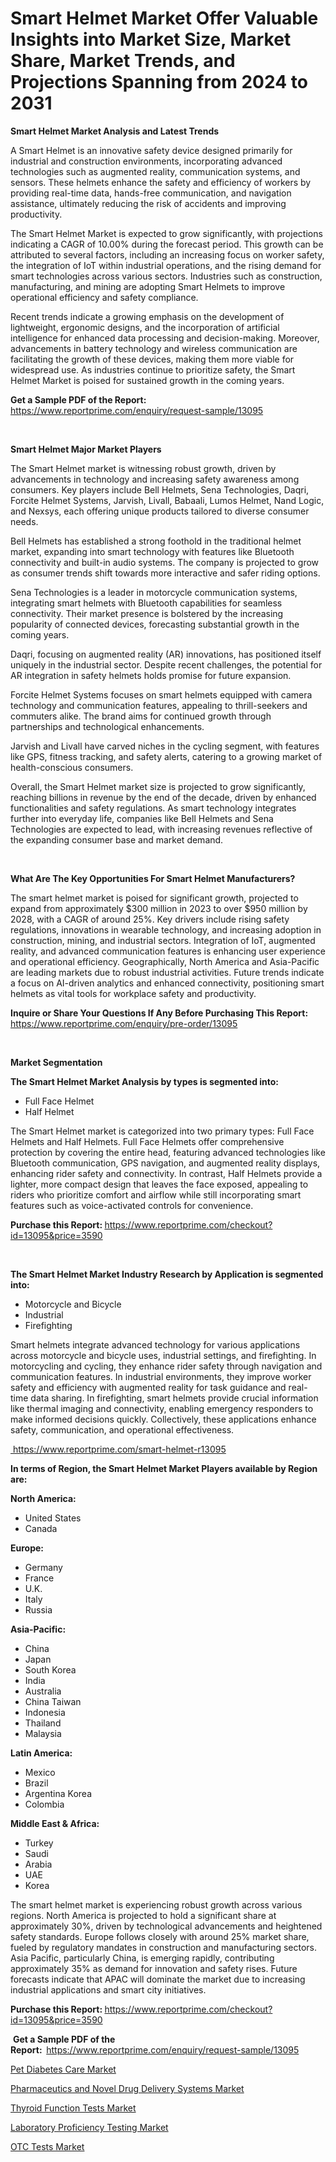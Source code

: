 <p><h1>Smart Helmet Market Offer Valuable Insights into Market Size, Market Share, Market Trends, and Projections Spanning from 2024 to 2031</h1></p><p><strong>Smart Helmet Market Analysis and Latest Trends</strong></p>
<p><p>A Smart Helmet is an innovative safety device designed primarily for industrial and construction environments, incorporating advanced technologies such as augmented reality, communication systems, and sensors. These helmets enhance the safety and efficiency of workers by providing real-time data, hands-free communication, and navigation assistance, ultimately reducing the risk of accidents and improving productivity.</p><p>The Smart Helmet Market is expected to grow significantly, with projections indicating a CAGR of 10.00% during the forecast period. This growth can be attributed to several factors, including an increasing focus on worker safety, the integration of IoT within industrial operations, and the rising demand for smart technologies across various sectors. Industries such as construction, manufacturing, and mining are adopting Smart Helmets to improve operational efficiency and safety compliance.</p><p>Recent trends indicate a growing emphasis on the development of lightweight, ergonomic designs, and the incorporation of artificial intelligence for enhanced data processing and decision-making. Moreover, advancements in battery technology and wireless communication are facilitating the growth of these devices, making them more viable for widespread use. As industries continue to prioritize safety, the Smart Helmet Market is poised for sustained growth in the coming years.</p></p>
<p><strong>Get a Sample PDF of the Report:&nbsp;</strong> <a href="https://www.reportprime.com/enquiry/request-sample/13095?utm_campaign=1140&utm_medium=2&utm_source=Github&utm_content=ia&utm_term=25112024&utm_id=smart-helmet">https://www.reportprime.com/enquiry/request-sample/13095</a></p>
<p>&nbsp;</p>
<p><strong>Smart Helmet Major Market Players</strong></p>
<p><p>The Smart Helmet market is witnessing robust growth, driven by advancements in technology and increasing safety awareness among consumers. Key players include Bell Helmets, Sena Technologies, Daqri, Forcite Helmet Systems, Jarvish, Livall, Babaali, Lumos Helmet, Nand Logic, and Nexsys, each offering unique products tailored to diverse consumer needs.</p><p>Bell Helmets has established a strong foothold in the traditional helmet market, expanding into smart technology with features like Bluetooth connectivity and built-in audio systems. The company is projected to grow as consumer trends shift towards more interactive and safer riding options.</p><p>Sena Technologies is a leader in motorcycle communication systems, integrating smart helmets with Bluetooth capabilities for seamless connectivity. Their market presence is bolstered by the increasing popularity of connected devices, forecasting substantial growth in the coming years.</p><p>Daqri, focusing on augmented reality (AR) innovations, has positioned itself uniquely in the industrial sector. Despite recent challenges, the potential for AR integration in safety helmets holds promise for future expansion.</p><p>Forcite Helmet Systems focuses on smart helmets equipped with camera technology and communication features, appealing to thrill-seekers and commuters alike. The brand aims for continued growth through partnerships and technological enhancements.</p><p>Jarvish and Livall have carved niches in the cycling segment, with features like GPS, fitness tracking, and safety alerts, catering to a growing market of health-conscious consumers. </p><p>Overall, the Smart Helmet market size is projected to grow significantly, reaching billions in revenue by the end of the decade, driven by enhanced functionalities and safety regulations. As smart technology integrates further into everyday life, companies like Bell Helmets and Sena Technologies are expected to lead, with increasing revenues reflective of the expanding consumer base and market demand.</p></p>
<p>&nbsp;</p>
<p><strong>What Are The Key Opportunities For Smart Helmet Manufacturers?</strong></p>
<p><p>The smart helmet market is poised for significant growth, projected to expand from approximately $300 million in 2023 to over $950 million by 2028, with a CAGR of around 25%. Key drivers include rising safety regulations, innovations in wearable technology, and increasing adoption in construction, mining, and industrial sectors. Integration of IoT, augmented reality, and advanced communication features is enhancing user experience and operational efficiency. Geographically, North America and Asia-Pacific are leading markets due to robust industrial activities. Future trends indicate a focus on AI-driven analytics and enhanced connectivity, positioning smart helmets as vital tools for workplace safety and productivity.</p></p>
<p><strong>Inquire or Share Your Questions If Any Before Purchasing This Report:</strong> <a href="https://www.reportprime.com/enquiry/pre-order/13095?utm_campaign=1140&utm_medium=2&utm_source=Github&utm_content=ia&utm_term=25112024&utm_id=smart-helmet">https://www.reportprime.com/enquiry/pre-order/13095</a></p>
<p>&nbsp;</p>
<p><strong>Market Segmentation</strong></p>
<p><strong>The Smart Helmet Market Analysis by types is segmented into:</strong></p>
<p><ul><li>Full Face Helmet</li><li>Half Helmet</li></ul></p>
<p><p>The Smart Helmet market is categorized into two primary types: Full Face Helmets and Half Helmets. Full Face Helmets offer comprehensive protection by covering the entire head, featuring advanced technologies like Bluetooth communication, GPS navigation, and augmented reality displays, enhancing rider safety and connectivity. In contrast, Half Helmets provide a lighter, more compact design that leaves the face exposed, appealing to riders who prioritize comfort and airflow while still incorporating smart features such as voice-activated controls for convenience.</p></p>
<p><strong>Purchase this Report:&nbsp;</strong><a href="https://www.reportprime.com/checkout?id=13095&price=3590&utm_campaign=1140&utm_medium=2&utm_source=Github&utm_content=ia&utm_term=25112024&utm_id=smart-helmet">https://www.reportprime.com/checkout?id=13095&price=3590</a></p>
<p>&nbsp;</p>
<p><strong>The Smart Helmet Market Industry Research by Application is segmented into:</strong></p>
<p><ul><li>Motorcycle and Bicycle</li><li>Industrial</li><li>Firefighting</li></ul></p>
<p><p>Smart helmets integrate advanced technology for various applications across motorcycle and bicycle uses, industrial settings, and firefighting. In motorcycling and cycling, they enhance rider safety through navigation and communication features. In industrial environments, they improve worker safety and efficiency with augmented reality for task guidance and real-time data sharing. In firefighting, smart helmets provide crucial information like thermal imaging and connectivity, enabling emergency responders to make informed decisions quickly. Collectively, these applications enhance safety, communication, and operational effectiveness.</p></p>
<p><a href="https://www.reportprime.com/smart-helmet-r13095?utm_campaign=1140&utm_medium=2&utm_source=Github&utm_content=ia&utm_term=25112024&utm_id=smart-helmet">&nbsp;https://www.reportprime.com/smart-helmet-r13095</a></p>
<p><strong>In terms of Region, the Smart Helmet Market Players available by Region are:</strong></p>
<p>
    <p> <strong> North America: </strong>
        <ul>
            <li>United States</li>
            <li>Canada</li>
        </ul>
        </p> 
    <p> <strong> Europe: </strong>
        <ul>
            <li>Germany</li>
            <li>France</li>
            <li>U.K.</li>
            <li>Italy</li>
            <li>Russia</li>
        </ul>
        </p> 
    <p> <strong> Asia-Pacific: </strong>
        <ul>
            <li>China</li>
            <li>Japan</li>
            <li>South Korea</li>
            <li>India</li>
            <li>Australia</li>
            <li>China Taiwan</li>
            <li>Indonesia</li>
            <li>Thailand</li>
            <li>Malaysia</li>
        </ul>
        </p> 
    <p> <strong> Latin America: </strong>
        <ul>
            <li>Mexico</li>
            <li>Brazil</li>
            <li>Argentina Korea</li>
            <li>Colombia</li>
        </ul>
        </p> 
    <p> <strong> Middle East & Africa: </strong>
        <ul>
            <li>Turkey</li>
            <li>Saudi</li>
            <li>Arabia</li>
            <li>UAE</li>
            <li>Korea</li>
        </ul>
    </p>
    </p>
<p><p>The smart helmet market is experiencing robust growth across various regions. North America is projected to hold a significant share at approximately 30%, driven by technological advancements and heightened safety standards. Europe follows closely with around 25% market share, fueled by regulatory mandates in construction and manufacturing sectors. Asia Pacific, particularly China, is emerging rapidly, contributing approximately 35% as demand for innovation and safety rises. Future forecasts indicate that APAC will dominate the market due to increasing industrial applications and smart city initiatives.</p></p>
<p><strong>Purchase this Report: </strong><a href="https://www.reportprime.com/checkout?id=13095&price=3590&utm_campaign=1140&utm_medium=2&utm_source=Github&utm_content=ia&utm_term=25112024&utm_id=smart-helmet">https://www.reportprime.com/checkout?id=13095&price=3590</a></p>
<p>&nbsp;<strong>Get a Sample PDF of the Report:&nbsp;&nbsp;</strong><a href="https://www.reportprime.com/enquiry/request-sample/13095?utm_campaign=1140&utm_medium=2&utm_source=Github&utm_content=ia&utm_term=25112024&utm_id=smart-helmet">https://www.reportprime.com/enquiry/request-sample/13095</a></p>
<p><strong></strong></p>
<p><p><a href="https://issuu.com/reportprime-2/docs/pet-diabetes-care-market-size-2030._f3d3140f5b9659?utm_campaign=1140&utm_medium=2&utm_source=Github&utm_content=ia&utm_term=25112024&utm_id=smart-helmet">Pet Diabetes Care Market</a></p><p><a href="https://issuu.com/reportprime-2/docs/pharmaceutics-and-novel-drug-delive_05404e9fcefdab?utm_campaign=1140&utm_medium=2&utm_source=Github&utm_content=ia&utm_term=25112024&utm_id=smart-helmet">Pharmaceutics and Novel Drug Delivery Systems Market</a></p><p><a href="https://www.linkedin.com/pulse/how-thyroid-function-tests-market-expectd-grow-103-cagr-upcoming-t2tgc?utm_campaign=1140&utm_medium=2&utm_source=Github&utm_content=ia&utm_term=25112024&utm_id=smart-helmet">Thyroid Function Tests Market</a></p><p><a href="https://www.linkedin.com/pulse/technology-functions-growth-laboratory-proficiency-testing-wvbnc?utm_campaign=1140&utm_medium=2&utm_source=Github&utm_content=ia&utm_term=25112024&utm_id=smart-helmet">Laboratory Proficiency Testing Market</a></p><p><a href="https://www.linkedin.com/pulse/exploring-growth-opportunities-otc-tests-market-2024-2031-bahkc?utm_campaign=1140&utm_medium=2&utm_source=Github&utm_content=ia&utm_term=25112024&utm_id=smart-helmet">OTC Tests Market</a></p></p>